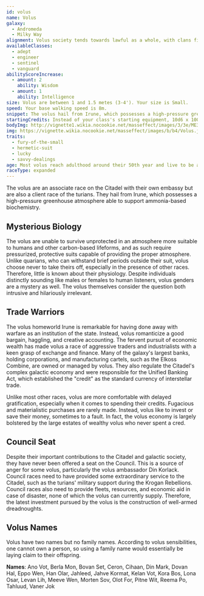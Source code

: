 ```yaml
---
id: volus
name: Volus
galaxy: 
  - Andromeda
  - Milky Way
alignment: Volus society tends towards lawful as a whole, with clans fighting over economic resources and aggressive negotiating, even if they are individually chaotic individuals. They tend towards neutral morality.
availableClasses:
  - adept
  - engineer
  - sentinel
  - vanguard
abilityScoreIncrease:
  - amount: 2
    ability: Wisdom
  - amount: 1
    ability: Intelligence
size: Volus are between 1 and 1.5 metes (3-4'). Your size is Small.
speed: Your base walking speed is 8m.
snippet: The volus hail from Irune, which possesses a high-pressure greenhouse atmosphere able to support an ammonia-based biochemistry. As a result, the volus must wear pressure suits and breathers when dealing with other species.
startingCredits: Instead of your class's starting equipment, 10d6 x 1000 + 10,000 credits to buy your own equipment.
bodyImg: http://vignette1.wikia.nocookie.net/masseffect/images/3/3e/ME3_Volus_Adept.png/revision/latest/scale-to-width-down/500
img: https://vignette.wikia.nocookie.net/masseffect/images/b/b4/Volus.jpg/revision/latest/scale-to-width-down/640?cb=20121009195731
traits:
  - fury-of-the-small
  - hermetic-suit
  - lucky
  - savvy-dealings
age: Most volus reach adulthood around their 50th year and live to be around 200 years-old.
raceType: expanded
---
```


The volus are an associate race on the Citadel with their own embassy but are also a client race of the turians. They 
hail from Irune, which possesses a high-pressure greenhouse atmosphere able to support ammonia-based biochemistry. 

## Mysterious Biology
The volus are unable to survive unprotected in an atmosphere more suitable to humans and other carbon-based lifeforms, 
and as such require pressurized, protective suits capable of providing the proper atmosphere. Unlike quarians, who can
withstand brief periods outside their suit, volus choose never to take theirs off, especially in the presence of other
races. Therefore, little is known about their physiology. Despite individuals distinctly sounding like males or 
females to human listeners, volus genders are a mystery as well. The volus themselves consider the question both 
intrusive and hilariously irrelevant. 

## Trade Warriors
The volus homeworld Irune is remarkable for having done away with warfare as an institution of the state. Instead,
volus romanticize a good bargain, haggling, and creative accounting. The fervent pursuit of economic wealth has 
made volus a race of aggressive traders and industrialists with a keen grasp of exchange and finance. 
Many of the galaxy's largest banks, holding corporations, and manufacturing cartels, such as the 
Elkoss Combine, are owned or managed by volus. They also regulate the Citadel's complex galactic economy and were
responsible for the Unified Banking Act, which established the "credit" as the standard currency of interstellar
trade.

Unlike most other races, volus are more comfortable with delayed gratification, especially when it comes to spending
their credits. Fugacious and materialistic purchases are rarely made. Instead, volus like to invest or save their money,
sometimes to a fault. In fact, the volus economy is largely bolstered by the large estates of wealthy volus who never
spent a cred.

## Council Seat
Despite their important contributions to the Citadel and galactic society, they have never been offered a seat on the 
Council. This is a source of anger for some volus, particularly the volus ambassador Din Korlack. Council races need 
to have provided some extraordinary service to the Citadel, such as the turians' military support during the 
Krogan Rebellions. Council races also need to provide fleets, resources, and economic aid in case of disaster, 
none of which the volus can currently supply. Therefore, the latest investment pursued by the volus is the construction
of well-armed dreadnoughts. 

## Volus Names
Volus have two names but no family names. According to volus sensibilities, one cannot own a person, so using a family 
name would essentially be laying claim to their offspring. 

__Names__: Ano Vot, Berla Mon, Bovan Set, Ceron, Cihaan, Din Mark, Dovan Hal, Eppo Wen, Han Olar, Jahleed, 
Jahve Kormat, Kelan Vot, Kora Bos, Lona Osar, Levan Lih, Meeve Wen, Morten Sov, Olot For, Pitne Wit, Reema Po, Tahluud, Vaner Jok

<source-reference pages="Batarian" source="wiki"></source-reference>
